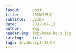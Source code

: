 ```yaml
---
layout:     post
title:      JS插件开发
subtitle:   JS深入
date:       2017-07-13
author:     Ywg
header-img: img/home-bg-o.jpg
catalog:    true
tags: JavaScript JS深入
---
```

